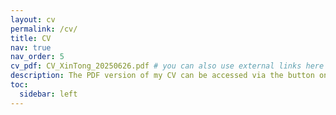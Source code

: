 ```yaml
---
layout: cv
permalink: /cv/
title: CV
nav: true
nav_order: 5
cv_pdf: CV_XinTong_20250626.pdf # you can also use external links here
description: The PDF version of my CV can be accessed via the button on the right.
toc:
  sidebar: left
---
```

